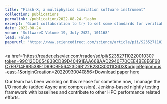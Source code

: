 ```yaml
---
title: "Flash-X, a multiphysics simulation software instrument"
collection: publications
permalink: /publication/2022-08-24-flashx
excerpt: 'Giant collaboration to try to set some standards for verifiability/reproducibility in theoretical/computational battery research.'
date: 2022-08-24
venue: 'SoftwareX Volume 19, July 2022, 101168'
lead: False
paperurl: 'https://www.sciencedirect.com/science/article/pii/S2352711022001030'
---
```


<a href='https://reader.elsevier.com/reader/sd/pii/S2352711022001030?token=99C12DD054838CD89D40491EAA668AAD2940F70CEE4BE8E6F68C7E9714F9B538E1D99CBE56423D6B122B28C80011C6D3&originRegion=us-east-1&originCreation=20220930040856>Download paper here</a>

Our team has been working on this release for sometime now, I manage the I/O module (added Async and compression), Jenkins-based nightly testing framework with baselines and contribute to other HPC performance related efforts.
